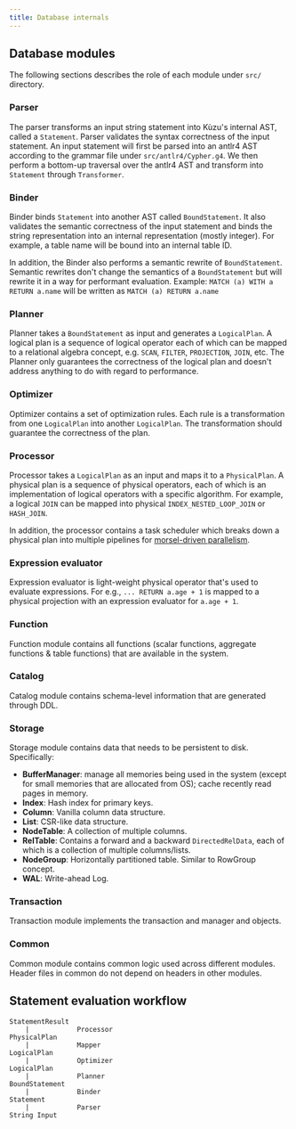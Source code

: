```yaml
---
title: Database internals
---
```


## Database modules

The following sections describes the role of each module under `src/` directory.

### Parser

The parser transforms an input string statement into Kùzu's internal AST, called a `Statement`. Parser validates the syntax correctness of the input statement. An input statement will first be parsed into an antlr4 AST according to the grammar file under `src/antlr4/Cypher.g4`. We then perform a bottom-up traversal over the antlr4 AST and transform into `Statement` through `Transformer`.

### Binder

Binder binds `Statement` into another AST called `BoundStatement`. It also validates the semantic correctness of the input statement and binds the string representation into an internal representation (mostly integer). For example, a table name will be bound into an internal table ID.

In addition, the Binder also performs a semantic rewrite of `BoundStatement`. Semantic rewrites don't change the semantics of a `BoundStatement` but will rewrite it in a way for performant evaluation. Example: `MATCH (a) WITH a RETURN a.name` will be written as `MATCH (a) RETURN a.name`

### Planner

Planner takes a `BoundStatement` as input and generates a `LogicalPlan`. A logical plan is a sequence of logical operator each of which can be mapped to a relational algebra concept, e.g. `SCAN`, `FILTER`, `PROJECTION`, `JOIN`, etc. The Planner only guarantees the correctness of the logical plan and doesn't address anything to do with regard to performance.

### Optimizer

Optimizer contains a set of optimization rules. Each rule is a transformation from one `LogicalPlan` into another `LogicalPlan`. The transformation should guarantee the correctness of the plan.

### Processor

Processor takes a `LogicalPlan` as an input and maps it to a `PhysicalPlan`. A physical plan is a sequence of physical operators, each of which is an implementation of logical operators with a specific algorithm. For example, a logical `JOIN` can be mapped into physical `INDEX_NESTED_LOOP_JOIN` or `HASH_JOIN`.

In addition, the processor contains a task scheduler which breaks down a physical plan into multiple pipelines for [morsel-driven parallelism](./execution).

### Expression evaluator

Expression evaluator is light-weight physical operator that's used to evaluate expressions. For e.g., `... RETURN a.age + 1` is mapped to a physical projection with an expression evaluator for `a.age + 1`.

### Function

Function module contains all functions (scalar functions, aggregate functions & table functions) that are available in the system.

### Catalog

Catalog module contains schema-level information that are generated through DDL.

### Storage

Storage module contains data that needs to be persistent to disk. Specifically:

- **BufferManager**: manage all memories being used in the system (except for small memories that are allocated from OS); cache recently read pages in memory.
- **Index**: Hash index for primary keys.
- **Column**: Vanilla column data structure.
- **List**: CSR-like data structure.
- **NodeTable**: A collection of multiple columns.
- **RelTable**: Contains a forward and a backward `DirectedRelData`, each of which is a collection of multiple columns/lists.
- **NodeGroup**: Horizontally partitioned table. Similar to RowGroup concept.
- **WAL**: Write-ahead Log.

### Transaction

Transaction module implements the transaction and manager and objects.

### Common

Common module contains common logic used across different modules. Header files in common do not depend on headers in other modules.

## Statement evaluation workflow

```
StatementResult
    |            Processor
PhysicalPlan
    |            Mapper
LogicalPlan
    |            Optimizer
LogicalPlan
    |            Planner
BoundStatement
    |            Binder
Statement  
    |            Parser
String Input
```
